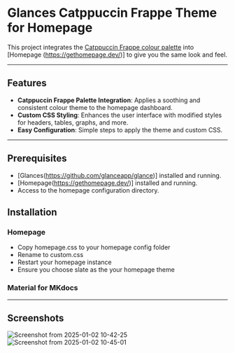 # Glances Catppuccin Frappe Theme for Homepage

This project integrates the [Catppuccin Frappe colour palette](https://github.com/glanceapp/glance/blob/v0.6.2/docs/themes.md) into [Homepage (https://gethomepage.dev/)] to give you the same look and feel.

---

## Features

- **Catppuccin Frappe Palette Integration**: Applies a soothing and consistent colour theme to the homepage dashboard.
- **Custom CSS Styling**: Enhances the user interface with modified styles for headers, tables, graphs, and more.
- **Easy Configuration**: Simple steps to apply the theme and custom CSS.

---

## Prerequisites

- [Glances(https://github.com/glanceapp/glance)] installed and running.
- [Homepage(https://gethomepage.dev/)] installed and running.
- Access to the homepage configuration directory.


## Installation

### Homepage
- Copy homepage.css to your homepage config folder
- Rename to custom.css
- Restart your homepage instance
- Ensure you choose slate as the your homepage theme

### Material for MKdocs

---

## Screenshots

![Screenshot from 2025-01-02 10-42-25](https://github.com/user-attachments/assets/bae770ce-7dba-4ed6-894b-d818b688a36e)
![Screenshot from 2025-01-02 10-45-01](https://github.com/user-attachments/assets/2bda7047-9310-465d-b22f-8f4a502ce039)


